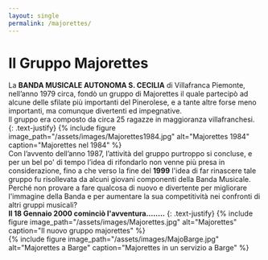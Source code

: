 ```yaml
---
layout: single
permalink: /majorettes/
---
```

# Il Gruppo Majorettes  
La **BANDA MUSICALE AUTONOMA S. CECILIA** di Villafranca Piemonte, nell’anno 1979 circa, fondò un gruppo di Majorettes il quale partecipò ad alcune delle sfilate più importanti del Pinerolese, e a tante altre forse meno importanti, ma comunque divertenti ed  impegnative.  
Il gruppo era composto da circa 25 ragazze in maggioranza villafranchesi.  
{: .text-justify}
{% include figure image_path="/assets/images/Majorettes1984.jpg" alt="Majorettes 1984" caption="Majorettes nel 1984" %}  
Con l’avvento dell’anno 1987, l’attività del gruppo purtroppo si concluse, e per un bel po' di tempo l’idea di rifondarlo non venne più presa in considerazione, fino a che verso
la fine del **1999** l'idea di far rinascere tale gruppo fu risollevata da alcuni giovani componenti della Banda
Musicale.  
Perché non provare a fare qualcosa di nuovo e divertente per migliorare l'immagine della Banda
e per aumentare la sua competitività nei confronti di altri gruppi musicali?  
**Il 18 Gennaio 2000 cominciò l'avventura........**
{: .text-justify}
{% include figure image_path="/assets/images/Majorettes.jpg" alt="Majorettes" caption="Il nuovo gruppo majorettes" %}  
{% include figure image_path="/assets/images/MajoBarge.jpg" alt="Majorettes a Barge" caption="Majorettes in un servizio a Barge" %}
